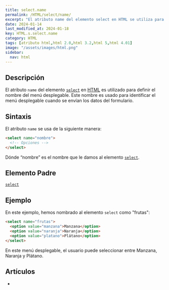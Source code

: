```yaml
---
title: select.name
permalink: /HTML/select/name/
excerpt: "El atributo name del elemento select en HTML se utiliza para definir el nombre del menú desplegable en formularios."
date: 2024-01-14
last_modified_at: 2024-01-18
key: HTML.s.select.name
category: HTML
tags: [atributo html,html 2.0,html 3.2,html 5,html 4.01]
image: "/assets/images/html.png"
sidebar:
  nav: html
---
```


## Descripción


El atributo `name` del elemento [`select`](https://www.w3api.com/HTML/select/) en [HTML](https://www.manualweb.net/html/) es utilizado para definir el nombre del menú desplegable. Este nombre es usado para identificar el menú desplegable cuando se envían los datos del formulario.


## Sintaxis


El atributo `name` se usa de la siguiente manera:


```html
<select name="nombre">
  <!-- Opciones -->
</select>

```


Dónde “nombre” es el nombre que le damos al elemento [`select`](https://www.w3api.com/HTML/select/).


## Elemento Padre


[`select`](https://www.w3api.com/HTML/select/)


## Ejemplo


En este ejemplo, hemos nombrado al elemento `select` como "frutas":


```html
<select name="frutas">
  <option value="manzana">Manzana</option>
  <option value="naranja">Naranja</option>
  <option value="platano">Plátano</option>
</select>
```


En este menú desplegable, el usuario puede seleccionar entre Manzana, Naranja y Plátano.


## Artículos

- 
